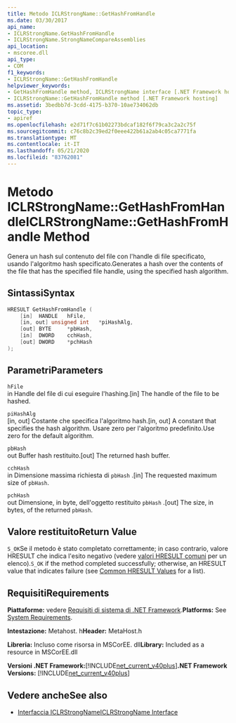 ```yaml
---
title: Metodo ICLRStrongName::GetHashFromHandle
ms.date: 03/30/2017
api_name:
- ICLRStrongName.GetHashFromHandle
- ICLRStrongName.StrongNameCompareAssemblies
api_location:
- mscoree.dll
api_type:
- COM
f1_keywords:
- ICLRStrongName::GetHashFromHandle
helpviewer_keywords:
- GetHashFromHandle method, ICLRStrongName interface [.NET Framework hosting]
- ICLRStrongName::GetHashFromHandle method [.NET Framework hosting]
ms.assetid: 3bedbb7d-3cdd-4175-b370-10ae734062db
topic_type:
- apiref
ms.openlocfilehash: e2d71f7c61b02273bdcaf182f6f79ca3c2a2c75f
ms.sourcegitcommit: c76c8b2c39ed2f0eee422b61a2ab4c05ca7771fa
ms.translationtype: MT
ms.contentlocale: it-IT
ms.lasthandoff: 05/21/2020
ms.locfileid: "83762081"
---
```

# <a name="iclrstrongnamegethashfromhandle-method"></a><span data-ttu-id="e279f-102">Metodo ICLRStrongName::GetHashFromHandle</span><span class="sxs-lookup"><span data-stu-id="e279f-102">ICLRStrongName::GetHashFromHandle Method</span></span>
<span data-ttu-id="e279f-103">Genera un hash sul contenuto del file con l'handle di file specificato, usando l'algoritmo hash specificato.</span><span class="sxs-lookup"><span data-stu-id="e279f-103">Generates a hash over the contents of the file that has the specified file handle, using the specified hash algorithm.</span></span>  
  
## <a name="syntax"></a><span data-ttu-id="e279f-104">Sintassi</span><span class="sxs-lookup"><span data-stu-id="e279f-104">Syntax</span></span>  
  
```cpp  
HRESULT GetHashFromHandle (  
    [in]  HANDLE   hFile,  
    [in, out] unsigned int   *piHashAlg,  
    [out] BYTE     *pbHash,  
    [in]  DWORD    cchHash,  
    [out] DWORD    *pchHash  
);  
```  
  
## <a name="parameters"></a><span data-ttu-id="e279f-105">Parametri</span><span class="sxs-lookup"><span data-stu-id="e279f-105">Parameters</span></span>  
 `hFile`  
 <span data-ttu-id="e279f-106">in Handle del file di cui eseguire l'hashing.</span><span class="sxs-lookup"><span data-stu-id="e279f-106">[in] The handle of the file to be hashed.</span></span>  
  
 `piHashAlg`  
 <span data-ttu-id="e279f-107">[in, out] Costante che specifica l'algoritmo hash.</span><span class="sxs-lookup"><span data-stu-id="e279f-107">[in, out] A constant that specifies the hash algorithm.</span></span> <span data-ttu-id="e279f-108">Usare zero per l'algoritmo predefinito.</span><span class="sxs-lookup"><span data-stu-id="e279f-108">Use zero for the default algorithm.</span></span>  
  
 `pbHash`  
 <span data-ttu-id="e279f-109">out Buffer hash restituito.</span><span class="sxs-lookup"><span data-stu-id="e279f-109">[out] The returned hash buffer.</span></span>  
  
 `cchHash`  
 <span data-ttu-id="e279f-110">in Dimensione massima richiesta di `pbHash` .</span><span class="sxs-lookup"><span data-stu-id="e279f-110">[in] The requested maximum size of `pbHash`.</span></span>  
  
 `pchHash`  
 <span data-ttu-id="e279f-111">out Dimensione, in byte, dell'oggetto restituito `pbHash` .</span><span class="sxs-lookup"><span data-stu-id="e279f-111">[out] The size, in bytes, of the returned `pbHash`.</span></span>  
  
## <a name="return-value"></a><span data-ttu-id="e279f-112">Valore restituito</span><span class="sxs-lookup"><span data-stu-id="e279f-112">Return Value</span></span>  
 <span data-ttu-id="e279f-113">`S_OK`Se il metodo è stato completato correttamente; in caso contrario, valore HRESULT che indica l'esito negativo (vedere [valori HRESULT comuni](/windows/win32/seccrypto/common-hresult-values) per un elenco).</span><span class="sxs-lookup"><span data-stu-id="e279f-113">`S_OK` if the method completed successfully; otherwise, an HRESULT value that indicates failure (see [Common HRESULT Values](/windows/win32/seccrypto/common-hresult-values) for a list).</span></span>  
  
## <a name="requirements"></a><span data-ttu-id="e279f-114">Requisiti</span><span class="sxs-lookup"><span data-stu-id="e279f-114">Requirements</span></span>  
 <span data-ttu-id="e279f-115">**Piattaforme:** vedere [Requisiti di sistema di .NET Framework](../../get-started/system-requirements.md).</span><span class="sxs-lookup"><span data-stu-id="e279f-115">**Platforms:** See [System Requirements](../../get-started/system-requirements.md).</span></span>  
  
 <span data-ttu-id="e279f-116">**Intestazione:** Metahost. h</span><span class="sxs-lookup"><span data-stu-id="e279f-116">**Header:** MetaHost.h</span></span>  
  
 <span data-ttu-id="e279f-117">**Libreria:** Incluso come risorsa in MSCorEE. dll</span><span class="sxs-lookup"><span data-stu-id="e279f-117">**Library:** Included as a resource in MSCorEE.dll</span></span>  
  
 <span data-ttu-id="e279f-118">**Versioni .NET Framework:**[!INCLUDE[net_current_v40plus](../../../../includes/net-current-v40plus-md.md)]</span><span class="sxs-lookup"><span data-stu-id="e279f-118">**.NET Framework Versions:** [!INCLUDE[net_current_v40plus](../../../../includes/net-current-v40plus-md.md)]</span></span>  
  
## <a name="see-also"></a><span data-ttu-id="e279f-119">Vedere anche</span><span class="sxs-lookup"><span data-stu-id="e279f-119">See also</span></span>

- [<span data-ttu-id="e279f-120">Interfaccia ICLRStrongName</span><span class="sxs-lookup"><span data-stu-id="e279f-120">ICLRStrongName Interface</span></span>](iclrstrongname-interface.md)
